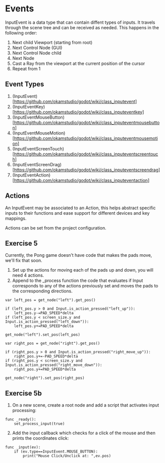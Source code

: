 # Events

InputEvent is a data type that can contain diffent types of inputs. It travels through the scene tree and can be received as needed. This happens in the following order:

1. Next child Viewport (starting from root)
2. Next Control Node (GUI)
3. Next Control Node child
4. Next Node
5. Cast a Ray from the viewport at the current position of the cursor
6. Repeat from 1

## Event Types

1. (InputEvent)[https://github.com/okamstudio/godot/wiki/class_inputevent]
2. (InputEventKey)[https://github.com/okamstudio/godot/wiki/class_inputeventkey]
3. (InputEventMouseButton)[https://github.com/okamstudio/godot/wiki/class_inputeventmousebutton]
4. (InputEventMouseMotion)[https://github.com/okamstudio/godot/wiki/class_inputeventmousemotion]
5. (InputEventScreenTouch)[https://github.com/okamstudio/godot/wiki/class_inputeventscreentouch]
6. (InputEventScreenDrag)[https://github.com/okamstudio/godot/wiki/class_inputeventscreendrag]
7. (InputEventAction)[https://github.com/okamstudio/godot/wiki/class_inputeventaction]

## Actions

An InputEvent may be associated to an Action, this helps abstract specific inputs to their functions and ease support for different devices and key mappings.

Actions can be set from the project configuration.

## Exercise 5

Currently, the Pong game doesn't have code that makes the pads move, we'll fix that soon.

1. Set up the actions for moving each of the pads up and down, you will need 4 actions.
2. Append to the _process function the code that evaluates if Input corresponds to any of the actions previously set and moves the pads to the corresponding directions.
```
var left_pos = get_node("left").get_pos()

if (left_pos.y > 0 and Input.is_action_pressed("left_up")):
	left_pos.y-=PAD_SPEED*delta
if (left_pos.y < screen_size.y and Input.is_action_pressed("left_down")):
	left_pos.y+=PAD_SPEED*delta

get_node("left").set_pos(left_pos)

var right_pos = get_node("right").get_pos()

if (right_pos.y > 0 and Input.is_action_pressed("right_move_up")):
	right_pos.y+=-PAD_SPEED*delta
if (right_pos.y < screen_size.y and Input.is_action_pressed("right_move_down")):
	right_pos.y+=PAD_SPEED*delta

get_node("right").set_pos(right_pos)
```

## Exercise 5b

1. On a new scene, create a root node and add a script that activates input processing:
```
func _ready():
	set_process_input(true)
```

2. Add the input callback which checks for a click of the mouse and then prints the coordinates click:
```
func _input(ev):
	if (ev.type==InputEvent.MOUSE_BUTTON):
		print("Mouse Click/Unclick at: ",ev.pos)
```
